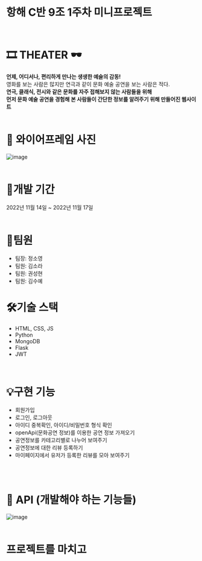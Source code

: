 # 항해 C반 9조 1주차 미니프로젝트<br>
<br>

# 🎞 THEATER 🕶<br>
**언제, 어디서나, 편리하게 만나는 생생한 예술의 감동!**<br>
영화를 보는 사람은 많지만 연극과 같이 문화 예술 공연을 보는 사람은 적다.<br>
**연극, 클래식, 전시와 같은 문화를 자주 접해보지 않는 사람들을 위해 <br>
먼저 문화 예술 공연을 경험해 본 사람들이 간단한 정보를 알려주기 위해 만들어진 웹사이트<br>**
<br>

# 📕 와이어프레임 사진
![image](https://user-images.githubusercontent.com/85012454/202397510-c41e0a42-a463-4330-81ad-5e7ae76f0035.png)
<br>
<br>


# 📆개발 기간
2022년 11월 14일 ~ 2022년 11월 17일<br>
<br>

# 👯팀원
- 팀장: 정소영
- 팀원: 김소라
- 팀원: 권성현
- 팀원: 김수예

# 🛠️기술 스택<br>
- HTML, CSS, JS<br>
- Python<br>
- MongoDB<br>
- Flask<br>
- JWT<br>
<br>

# 💡구현 기능<br>
- 회원가입
- 로그인, 로그아웃
- 아이디 중복확인, 아이디/비밀번호 형식 확인
- openApi(문화공연 정보)를 이용한 공연 정보 가져오기
- 공연정보를 카테고리별로 나누어 보여주기
- 공연정보에 대한 리뷰 등록하기
- 마이페이지에서 유저가 등록한 리뷰를 모아 보여주기
<br>
<br>

# 📕 **API (개발해야 하는 기능들)**
![image](https://user-images.githubusercontent.com/85012454/202402310-b465751b-86e5-4a09-9c0d-0add994aaee0.png)
<br>
<br>


# 프로젝트를 마치고
<br>
<br>
<br>
